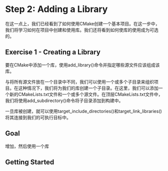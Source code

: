 # Step 2: Adding a Library
在这一点上，我们已经看到了如何使用CMake创建一个基本项目。在这一步中，我们将学习如何在项目中创建和使用库。我们还将看到如何使库的使用成为可选的。

## Exercise 1 - Creating a Library

要在CMake中添加一个库，使用add_library()命令并指定哪些源文件应该组成该库。

与将所有源文件放在一个目录中不同，我们可以使用一个或多个子目录来组织项目。在这种情况下，我们将为我们的库创建一个子目录。在这里，我们可以添加一个新的CMakeLists.txt文件和一个或多个源文件。在顶层CMakeLists.txt文件中，我们将使用add_subdirectory()命令将子目录添加到构建中。

一旦库被创建，就可以使用target_include_directories()和target_link_libraries()将其连接到我们的可执行目标中。

## Goal

增加，然后使用一个库

## Getting Started